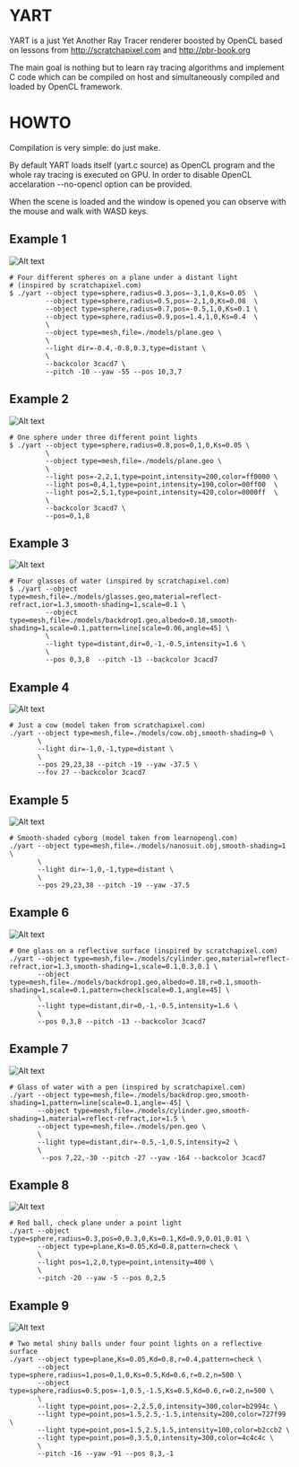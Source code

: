 # YART
YART is a just Yet Another Ray Tracer renderer boosted by OpenCL
based on lessons from http://scratchapixel.com and http://pbr-book.org

The main goal is nothing but to learn ray tracing algorithms and
implement C code which can be compiled on host and simultaneously
compiled and loaded by OpenCL framework.

# HOWTO

Compilation is very simple: do just make.

By default YART loads itself (yart.c source) as OpenCL program and the
whole ray tracing is executed on GPU. In order to disable OpenCL
accelaration --no-opencl option can be provided.

When the scene is loaded and the window is opened you can observe with
the mouse and walk with WASD keys.

## Example 1

![Alt text](https://imgur.com/OkVEmeOl.png)

```
# Four different spheres on a plane under a distant light
# (inspired by scratchapixel.com)
$ ./yart --object type=sphere,radius=0.3,pos=-3,1,0,Ks=0.05  \
         --object type=sphere,radius=0.5,pos=-2,1,0,Ks=0.08  \
         --object type=sphere,radius=0.7,pos=-0.5,1,0,Ks=0.1 \
         --object type=sphere,radius=0.9,pos=1.4,1,0,Ks=0.4  \
         \
         --object type=mesh,file=./models/plane.geo \
         \
         --light dir=-0.4,-0.8,0.3,type=distant \
         \
         --backcolor 3cacd7 \
         --pitch -10 --yaw -55 --pos 10,3,7
```

## Example 2

![Alt text](https://imgur.com/hjSiEJhl.png)

```
# One sphere under three different point lights
$ ./yart --object type=sphere,radius=0.8,pos=0,1,0,Ks=0.05 \
         \
         --object type=mesh,file=./models/plane.geo \
         \
         --light pos=-2,2,1,type=point,intensity=200,color=ff0000 \
         --light pos=0,4,1,type=point,intensity=190,color=00ff00  \
         --light pos=2,5,1,type=point,intensity=420,color=0000ff  \
         \
         --backcolor 3cacd7 \
         --pos=0,1,8
```

## Example 3

![Alt text](https://imgur.com/af1RwmMl.png)

```
# Four glasses of water (inspired by scratchapixel.com)
$ ./yart --object type=mesh,file=./models/glasses.geo,material=reflect-refract,ior=1.3,smooth-shading=1,scale=0.1 \
         --object type=mesh,file=./models/backdrop1.geo,albedo=0.18,smooth-shading=1,scale=0.1,pattern=line[scale=0.06,angle=45] \
         \
         --light type=distant,dir=0,-1,-0.5,intensity=1.6 \
         \
         --pos 0,3,8  --pitch -13 --backcolor 3cacd7
```

## Example 4

![Alt text](https://imgur.com/8XFS3tdl.png)

```
# Just a cow (model taken from scratchapixel.com)
./yart --object type=mesh,file=./models/cow.obj,smooth-shading=0 \
       \
       --light dir=-1,0,-1,type=distant \
       \
       --pos 29,23,38 --pitch -19 --yaw -37.5 \
       --fov 27 --backcolor 3cacd7
```

## Example 5

![Alt text](https://imgur.com/5XI2wfdl.png)

```
# Smooth-shaded cyborg (model taken from learnopengl.com)
./yart --object type=mesh,file=./models/nanosuit.obj,smooth-shading=1 \
       \
       --light dir=-1,0,-1,type=distant \
       \
       --pos 29,23,38 --pitch -19 --yaw -37.5
```

## Example 6

![Alt text](https://imgur.com/6Dc1fPPl.png)

```
# One glass on a reflective surface (inspired by scratchapixel.com)
./yart --object type=mesh,file=./models/cylinder.geo,material=reflect-refract,ior=1.3,smooth-shading=1,scale=0.1,0.3,0.1 \
       --object type=mesh,file=./models/backdrop1.geo,albedo=0.18,r=0.1,smooth-shading=1,scale=0.1,pattern=check[scale=0.1,angle=45] \
       \
       --light type=distant,dir=0,-1,-0.5,intensity=1.6 \
       \
       --pos 0,3,8 --pitch -13 --backcolor 3cacd7
```

## Example 7

![Alt text](https://imgur.com/MfAQdyil.png)

```
# Glass of water with a pen (inspired by scratchapixel.com)
./yart --object type=mesh,file=./models/backdrop.geo,smooth-shading=1,pattern=line[scale=0.1,angle=-45] \
       --object type=mesh,file=./models/cylinder.geo,smooth-shading=1,material=reflect-refract,ior=1.5 \
       --object type=mesh,file=./models/pen.geo \
       \
       --light type=distant,dir=-0.5,-1,0.5,intensity=2 \
       \
        --pos 7,22,-30 --pitch -27 --yaw -164 --backcolor 3cacd7
```

## Example 8

![Alt text](https://imgur.com/7Bkbgzzl.png)

```
# Red ball, check plane under a point light
./yart --object type=sphere,radius=0.3,pos=0,0.3,0,Ks=0.1,Kd=0.9,0.01,0.01 \
       --object type=plane,Ks=0.05,Kd=0.8,pattern=check \
       \
       --light pos=1,2,0,type=point,intensity=400 \
       \
       --pitch -20 --yaw -5 --pos 0,2,5
```

## Example 9

![Alt text](https://imgur.com/I0n9iksl.png)

```
# Two metal shiny balls under four point lights on a reflective surface
./yart --object type=plane,Ks=0.05,Kd=0.8,r=0.4,pattern=check \
       --object type=sphere,radius=1,pos=0,1,0,Ks=0.5,Kd=0.6,r=0.2,n=500 \
       --object type=sphere,radius=0.5,pos=-1,0.5,-1.5,Ks=0.5,Kd=0.6,r=0.2,n=500 \
       \
       --light type=point,pos=-2,2.5,0,intensity=300,color=b2994c \
       --light type=point,pos=1.5,2.5,-1.5,intensity=200,color=727f99 \
       --light type=point,pos=1.5,2.5,1.5,intensity=100,color=b2ccb2 \
       --light type=point,pos=0,3.5,0,intensity=300,color=4c4c4c \
       \
       --pitch -16 --yaw -91 --pos 8,3,-1
```
